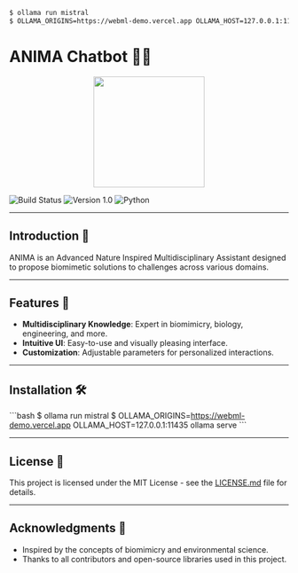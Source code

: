 

```bash
$ ollama run mistral
$ OLLAMA_ORIGINS=https://webml-demo.vercel.app OLLAMA_HOST=127.0.0.1:11435 ollama serve
```

# ANIMA Chatbot 🌿🤖

<div align="center">
    <img src="your-logo-url-here" width="200">
</div>

![Build Status](https://img.shields.io/badge/build-passing-green)
![Version 1.0](https://img.shields.io/badge/version-1.0-blue)
![Python](https://img.shields.io/badge/python-3.8+-blue)

---

## Introduction 🌱

ANIMA is an Advanced Nature Inspired Multidisciplinary Assistant designed to propose biomimetic solutions to challenges across various domains.

---

## Features 🌟

- **Multidisciplinary Knowledge**: Expert in biomimicry, biology, engineering, and more.
- **Intuitive UI**: Easy-to-use and visually pleasing interface.
- **Customization**: Adjustable parameters for personalized interactions.

---

## Installation 🛠️

\`\`\`bash
$ ollama run mistral
$ OLLAMA_ORIGINS=https://webml-demo.vercel.app OLLAMA_HOST=127.0.0.1:11435 ollama serve
\`\`\`

---

## License 📝

This project is licensed under the MIT License - see the [LICENSE.md](LICENSE.md) file for details.

---

## Acknowledgments 🙏

- Inspired by the concepts of biomimicry and environmental science.
- Thanks to all contributors and open-source libraries used in this project.

